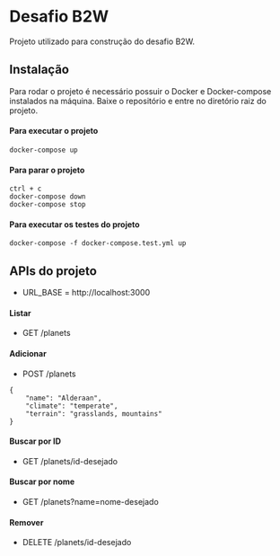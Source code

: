 # Desafio B2W

Projeto utilizado para construção do desafio B2W.

## Instalação

Para rodar o projeto é necessário possuir o Docker e Docker-compose instalados na máquina. Baixe o repositório e entre no diretório raiz do projeto.

#### Para executar o projeto
```
docker-compose up
```

#### Para parar o projeto
```
ctrl + c
docker-compose down
docker-compose stop
```

#### Para executar os testes do projeto
```
docker-compose -f docker-compose.test.yml up
```

## APIs do projeto

* URL_BASE = http://localhost:3000

#### Listar
* GET /planets

#### Adicionar
* POST /planets
```
{
    "name": "Alderaan",
    "climate": "temperate",
    "terrain": "grasslands, mountains"
}
```

#### Buscar por ID
* GET /planets/id-desejado

#### Buscar por nome
* GET /planets?name=nome-desejado

#### Remover
* DELETE /planets/id-desejado
